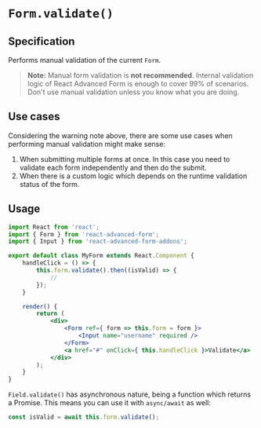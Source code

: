 # `Form.validate()`

## Specification

Performs manual validation of the current `Form`.

> **Note:** Manual form validation is **not recommended**. Internal validation logic of React Advanced Form is enough to cover 99% of scenarios. Don't use manual validation unless you know what you are doing.

## Use cases

Considering the warning note above, there are some use cases when performing manual validation might make sense:

1. When submitting multiple forms at once. In this case you need to validate each form independently and then do the submit.
2. When there is a custom logic which depends on the runtime validation status of the form.

## Usage

```jsx
import React from 'react';
import { Form } from 'react-advanced-form';
import { Input } from 'react-advanced-form-addons';

export default class MyForm extends React.Component {
    handleClick = () => {
        this.form.validate().then((isValid) => {
            //
        });
    }

    render() {
        return (
            <div>
                <Form ref={ form => this.form = form }>
                    <Input name="username" required />
                </Form>
                <a href="#" onClick={ this.handleClick }>Validate</a>
            </div>
        );
    }
}
```

`Field.validate()` has asynchronous nature, being a function which returns a Promise. This means you can use it with `async/await` as well:

```js
const isValid = await this.form.validate();
```



